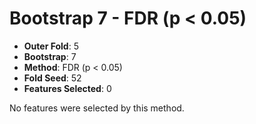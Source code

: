 # Bootstrap 7 - FDR (p < 0.05)

- **Outer Fold**: 5
- **Bootstrap**: 7
- **Method**: FDR (p < 0.05)
- **Fold Seed**: 52
- **Features Selected**: 0

No features were selected by this method.
